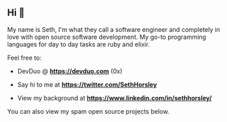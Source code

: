 ## Hi 👋 

My name is Seth, I'm what they call a software engineer and completely in love with open source software development. My go-to programming languages for day to day tasks are ruby and elixir.

Feel free to:

- DevDuo @ **https://devduo.com** (0x)

- Say hi to me at **https://twitter.com/SethHorsley**

- View my background at **https://www.linkedin.com/in/sethhorsley/**

You can also view my spam open source projects below.

